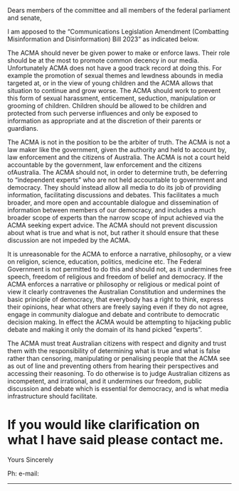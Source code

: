 Dears members of the committee and all members of the federal parliament and senate,

I am apposed to the “Communications Legislation Amendment (Combatting Misinformation and
Disinformation) Bill 2023” as indicated below.

The ACMA should never be given power to make or enforce laws. Their role should be at the most
to promote common decency in our media. Unfortunately ACMA does not have a good track
record at doing this. For example the promotion of sexual themes and lewdness abounds in media
targeted at, or in the view of young children and the ACMA allows that situation to continue and
grow worse. The ACMA should work to prevent this form of sexual harassment, enticement,
seduction, manipulation or grooming of children. Children should be allowed to be children and
protected from such perverse influences and only be exposed to information as appropriate and at
the discretion of their parents or guardians.

The ACMA is not in the position to be the arbiter of truth. The ACMA is not a law maker like the
government, given the authority and held to account by, law enforcement and the citizens of
Australia. The ACMA is not a court held accountable by the government, law enforcement and the
citizens ofAustralia. The ACMA should not, in order to determine truth, be deferring to
“independent experts” who are not held accountable to government and democracy. They should
instead allow all media to do its job of providing information, facilitating discussions and debates.
This facilitates a much broader, and more open and accountable dialogue and dissemination of
information between members of our democracy, and includes a much broader scope of experts
than the narrow scope of input achieved via the ACMA seeking expert advice. The ACMA should
not prevent discussion about what is true and what is not, but rather it should ensure that these
discussion are not impeded by the ACMA.

It is unreasonable for the ACMA to enforce a narrative, philosophy, or a view on religion, science,
education, politics, medicine etc. The Federal Government is not permitted to do this and should
not, as it undermines free speech, freedom of religious and freedom of belief and democracy. If the
ACMA enforces a narrative or philosophy or religious or medical point of view it clearly
contravenes the Australian Constitution and undermines the basic principle of democracy, that
everybody has a right to think, express their opinions, hear what others are freely saying even if
they do not agree, engage in community dialogue and debate and contribute to democratic decision
making. In effect the ACMA would be attempting to hijacking public debate and making it only the
domain of its hand picked “experts”.

The ACMA must treat Australian citizens with respect and dignity and trust them with the
responsibility of determining what is true and what is false rather than censoring, manipulating or
penalising people that the ACMA see as out of line and preventing others from hearing their
perspectives and accessing their reasoning. To do otherwise is to judge Australian citizens as
incompetent, and irrational, and it undermines our freedom, public discussion and debate which is
essential for democracy, and is what media infrastructure should facilitate.

# If you would like clarification on what I have said please contact me.

Yours Sincerely

Ph:
e-mail:


-----

